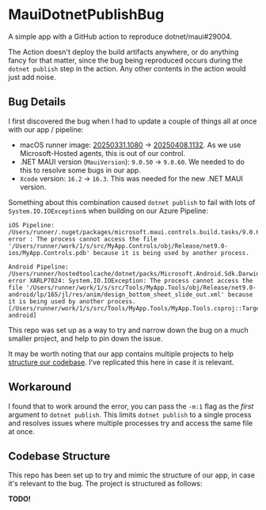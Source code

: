 # MauiDotnetPublishBug

A simple app with a GitHub action to reproduce dotnet/maui#29004.

The Action doesn't deploy the build artifacts anywhere, or do anything fancy for
that matter, since the bug being reproduced occurs during the `dotnet publish`
step in the action. Any other contents in the action would just add noise.

## Bug Details

I first discovered the bug when I had to update a couple of things all at once
with our app / pipeline:

- macOS runner image: [ 20250331.1080](https://github.com/actions/runner-images/releases/tag/macos-15%2F20250331.1080) -> [20250408.1132](https://github.com/actions/runner-images/releases/tag/macos-15%2F20250408.1132).
  As we use Microsoft-Hosted agents, this is out of our control.
- .NET MAUI version (`MauiVersion`): `9.0.50` -> `9.0.60`. We needed to do this
  to resolve some bugs in our app.
- `Xcode` version: `16.2` -> `16.3`. This was needed for the new .NET MAUI
  version.

Something about this combination caused `dotnet publish` to fail with lots of
`System.IO.IOException`s when building on our Azure Pipeline:

```text
iOS Pipeline:
/Users/runner/.nuget/packages/microsoft.maui.controls.build.tasks/9.0.60/buildTransitive/netstandard2.0/Microsoft.Maui.Controls.targets(172,3): error : The process cannot access the file '/Users/runner/work/1/s/src/MyApp.Controls/obj/Release/net9.0-ios/MyApp.Controls.pdb' because it is being used by another process.

Android Pipeline:
/Users/runner/hostedtoolcache/dotnet/packs/Microsoft.Android.Sdk.Darwin/35.0.50/tools/Xamarin.Android.EmbeddedResource.targets(39,5): error XARLP7024: System.IO.IOException: The process cannot access the file '/Users/runner/work/1/s/src/Tools/MyApp.Tools/obj/Release/net9.0-android/lp/165/jl/res/anim/design_bottom_sheet_slide_out.xml' because it is being used by another process. [/Users/runner/work/1/s/src/Tools/MyApp.Tools/MyApp.Tools.csproj::TargetFramework=net9.0-android]
```

This repo was set up as a way to try and narrow down the bug on a much smaller
project, and help to pin down the issue.

It may be worth noting that our app contains multiple projects to help
[structure our codebase](#codebase-structure). I've replicated this here in case
it is relevant.

## Workaround

I found that to work around the error, you can pass the `-m:1` flag as the
_first_ argument to `dotnet publish`. This limits `dotnet publish` to a single
process and resolves issues where multiple processes try and access the same
file at once.

## Codebase Structure

This repo has been set up to try and mimic the structure of our app, in case
it's relevant to the bug. The project is structured as follows:

**TODO!**

```text

```

